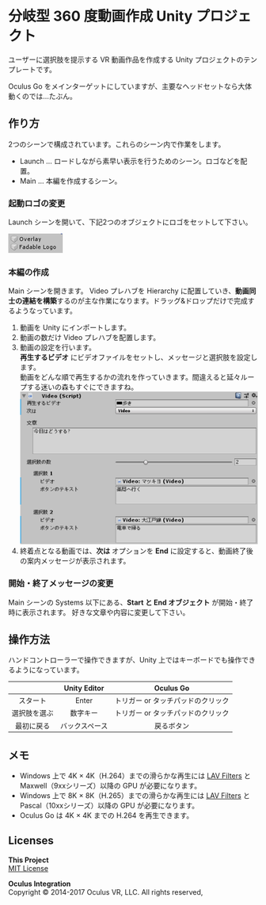 # 分岐型 360 度動画作成 Unity プロジェクト
ユーザーに選択肢を提示する VR 動画作品を作成する Unity プロジェクトのテンプレートです。

Oculus Go をメインターゲットにしていますが、主要なヘッドセットなら大体動くのでは…たぶん。

## 作り方

2つのシーンで構成されています。これらのシーン内で作業をします。

- Launch … ロードしながら素早い表示を行うためのシーン。ロゴなどを配置。
- Main … 本編を作成するシーン。

### 起動ロゴの変更

Launch シーンを開いて、下記2つのオブジェクトにロゴをセットして下さい。

![Launch](docs/Launch.png)

### 本編の作成

Main シーンを開きます。
Video プレハブを Hierarchy に配置していき、**動画同士の連結を構築**するのが主な作業になります。ドラッグ&ドロップだけで完成するようなっています。

1. 動画を Unity にインポートします。
1. 動画の数だけ Video プレハブを配置します。
1. 動画の設定を行います。    
**再生するビデオ** にビデオファイルをセットし、メッセージと選択肢を設定します。  
動画をどんな順で再生するかの流れを作っていきます。間違えると延々ループする迷いの森もすぐにできますね。  
![Video Prefab](docs/Video%20Prefab.png)
1. 終着点となる動画では、**次は** オプションを **End** に設定すると、動画終了後の案内メッセージが表示されます。

### 開始・終了メッセージの変更

Main シーンの Systems 以下にある、**Start と End オブジェクト** が開始・終了時に表示されます。
好きな文章や内容に変更して下さい。

## 操作方法

ハンドコントローラーで操作できますが、Unity 上ではキーボードでも操作できるようになっています。

|  | Unity Editor | Oculus Go |
|:------------:|:------------:|:------------:|
| スタート | Enter | トリガー or タッチパッドのクリック |
| 選択肢を選ぶ | 数字キー | トリガー or タッチパッドのクリック |
| 最初に戻る | バックスペース | 戻るボタン |

## メモ

- Windows 上で 4K × 4K（H.264）までの滑らかな再生には [LAV Filters](https://github.com/Nevcairiel/LAVFilters) と Maxwell（9xxシリーズ）以降の GPU が必要になります。
- Windows 上で 8K × 8K（H.265）までの滑らかな再生には [LAV Filters](https://github.com/Nevcairiel/LAVFilters) と Pascal（10xxシリーズ）以降の GPU が必要になります。
- Oculus Go は 4K × 4K までの H.264 を再生できます。

## Licenses

**This Project**  
[MIT License](LICENSE)

**Oculus Integration**  
Copyright © 2014-2017 Oculus VR, LLC. All rights reserved,
